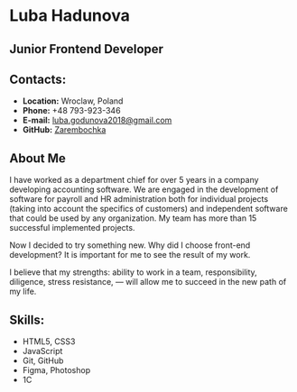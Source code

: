 # Luba Hadunova

## Junior Frontend Developer

## Contacts:
  * **Location:** Wroclaw, Poland
  * **Phone:** +48 793-923-346
  * **E-mail:** luba.godunova2018@gmail.com
  * **GitHub:** [Zarembochka](https://github.com/Zarembochka)

## About Me
  I have worked as a department chief for over 5 years in a company developing accounting software. We are engaged in the development of software for payroll and HR administration both for individual projects (taking into account the specifics of customers) and independent software that could be used by any organization. My team has more than 15 successful implemented projects.
  
  Now I decided to try something new. Why did I choose front-end development? It is important for me to see the result of my work. 
  
  I believe that my strengths: ability to work in a team, responsibility, diligence, stress resistance, — will allow me to succeed in the new path of my life.  

## Skills:
  * HTML5, CSS3
  * JavaScript
  * Git, GitHub
  * Figma, Photoshop
  * 1C  
